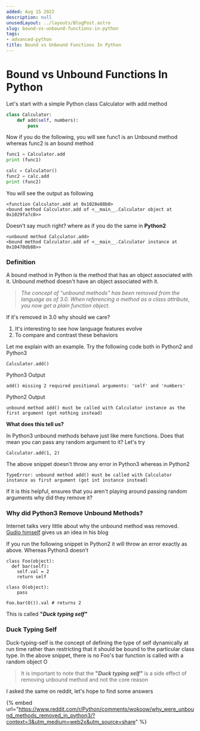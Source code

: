 ```yaml
---
added: Aug 15 2022
description: null
unusedLayout: ../layouts/BlogPost.astro
slug: bound-vs-unbound-functions-in-python
tags:
- advanced-python
title: Bound vs Unbound Functions In Python
---
```


# Bound vs Unbound Functions In Python

Let's start with a simple Python class Calculator with add method

```python
class Calculator:
    def add(self, numbers):
        pass
```

Now if you do the following, you will see func1 is an Unbound method whereas func2 is an bound method

```python
func1 = Calculator.add
print (func1)

calc = Calculator()
func2 = calc.add
print (func2)
```

You will see the output as following

```
<function Calculator.add at 0x1028e88b0>
<bound method Calculator.add of <__main__.Calculator object at 0x1029fa7c0>>
```

Doesn't say much right? where as if you do the same in **Python2**

```
<unbound method Calculator.add>
<bound method Calculator.add of <__main__.Calculator instance at 0x10470db88>>
```

### Definition

A bound method in Python is the method that has an object associated with it. Unbound method doesn't have an object associated with it. &#x20;

> _The concept of “unbound methods” has been removed from the language as of 3.0. When referencing a method as a class attribute, you now get a plain function object._

If it's removed in 3.0 why should we care?&#x20;

1. It's interesting to see how language features evolve
2. To compare and contrast these behaviors

Let me explain with an example. Try the following code both in Python2 and Python3

```
Calculator.add()
```

Python3 Output

```
add() missing 2 required positional arguments: 'self' and 'numbers'
```

Python2 Output

```
unbound method add() must be called with Calculator instance as the first argument (got nothing instead)
```

**What does this tell us?**

In Python3 unbound methods behave just like mere functions. Does that mean you can pass any random argument to it? Let's try

```
Calculator.add(1, 2)
```

The above snippet doesn't throw any error in Python3 whereas in Python2

```
TypeError: unbound method add() must be called with Calculator instance as first argument (got int instance instead)
```

If it is this helpful, ensures that you aren't playing around passing random arguments why did they remove it?

### Why did Python3 Remove Unbound Methods?

Internet talks very little about why the unbound method was removed. [Gudio himself](https://python-history.blogspot.com/2009/02/first-class-everything.html) gives us an idea in his blog

If you run the following snippet in Python2 it will throw an error exactly as above. Whereas Python3 doesn't

```
class Foo(object):
  def bar(self):
    self.val = 2
    return self
    
class O(object): 
    pass
    
Foo.bar(O()).val # returns 2
```

This is called **"**_**Duck typing self"**_&#x20;

### Duck Typing Self

Duck-typing-self is the concept of defining the type of self dynamically at run time rather than restricting that it should be bound to the particular class type. In the above snippet, there is no Foo's bar function is called with a random object O

> It is important to note that the **"**_**Duck typing self"**_  is a side effect of removing unbound method and not the core reason

I asked the same on reddit, let's hope to find some answers

{% embed url="https://www.reddit.com/r/Python/comments/wokoow/why_were_unbound_methods_removed_in_python3/?context=3&utm_medium=web2x&utm_source=share" %}